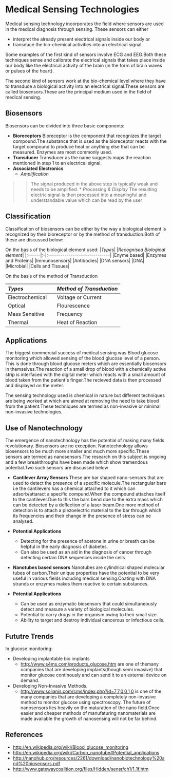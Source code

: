 # Medical Sensing Technologies #
Medical sensing technology incorporates the field where sensors are used in the medical diagnosis through sensing. These sensors can either
  * interpret the already present electrical signals inside our body or
  * transduce the bio-chemical activities into an electrical signal.

Some examples of the first kind of sensors involve ECG and EEG.Both these techniques sense and calibrate
the electrical signals that takes place inside our body like the electrical activity of the brain (in the form of brain waves or pulses of the heart).

The second kind of sensors work at the bio-chemical level where they have to transduce a biological activity into an electrical signal.These sensors are called biosensors.These are the principal medium used in the field of medical sensing.

## Biosensors ##
Biosensors can be divided into three basic components:
  * **Bioreceptors**
Bioreceptor is the component that recognizes the target compound.The substance that is used as the bioreceptor reacts with the target compound to produce heat or anything else that can be measured. Enzymes are most commonly used.
  * **Transducer**
Transducer as the name suggests maps the reaction mentioned in step 1 to an electrical signal.
  * **Associated Electronics**
    * _Amplification_
> > The signal produced in the above step is typically weak and needs to be amplified.
    * _Processing & Display_
> > The resulting electric signal is then processed into a meaningful and understandable value 		which can be read by the user

## Classification ##
Classification of biosensors can be either by the way a biological element is recognized by their bioreceptor or by the method of transduction.Both of these are discussed below:

On the basis of the biological element used:
|_Types_|  |_Recognised Biological element_|
|:------|:-|:------------------------------|
|Enyme based|		|Enzymes and Proteins|
|Immunosensors|	 |Antibodies|
|DNA sensors|		|DNA|
|Microbial|		|Cells and Tissues|

On the basis of the method of Transduction

|_Types_|  |_Method of Transduction_|
|:------|:-|:-----------------------|
|Electrochemical|	 |Voltage or Current|
|Optical|			|Flourescence|
|Mass Sensitive|		|Frequency|
|Thermal|		|Heat of Reaction|

## Applications ##
The biggest commercial success of medical sensing was Blood glucose monitoring which allowed sensing of the blood glucose level of a person. This is done through blood glucose meters which are essentially biosensors in themselves.The reaction of a small drop of blood with a chemically active strip is interfaced with the digital meter which reacts with a small amount of blood taken from the patient's finger.The recieved data is then processed and displayed on the meter.

The sensing technology used is chemical in nature but different techniques are being worked at which are aimed at removing the need to take blood from the patient.These techniques are termed as non-invasive or minimal non-invasive technologies.

## Use of Nanotechnology ##
The emergence of nanotechnology has the potential of making many fields  revolutionary. Biosensors are no exception. Nanotechnology allows biosensors to be much more smaller and much more specific.These sensors are termed as nanosensors.The research on this subject is ongoing and a few breakthroughs have been made which show tremendous potential.Two such sensors are discussed below

  * **Cantilever Array Sensors**
These are bar shaped nano-sensors that are used to detect the presence of a specific molecule.The rectangular bars i.e the cantilevers has a chemical attached to it which can adsorb/attaract a specific compund.When the compound attaches itself to the cantilever.Due to this the bars bend due to the extra mass which can be detected by a deflection of a laser beam.One more method of detection is to attach a piezoelectric material to the bar through which its frequencies and their change in the presence of stress can be analysed.

  * **Potential Applications**
    * Detecting for the presence of acetone in urine or breath can be helpful in the early diagnosis of diabetes.
    * Can also be used as an aid in the diagnosis of cancer through detecting certain DNA sequences inside the cells

  * **Nanotubes based sensors**
Nanotubes are cylindrical shaped molecular tubes of carbon.Their unique properties have the potential to be very useful in various fields including medical sensing.Coating with DNA strands or enzymes makes them reactive to certain substances.
  * **Potential Applications**
    * Can be used as enzymatic biosensors that could simultaneously detect and measure a variety of biological molecules.
    * Potential to carry drugs in the organism owing to their small size.
    * Ability to target and destroy individual cancerous or infectious cells.

## Fututre Trends ##

In glucose monitoring:
  * Developing implantable bio implants
    * http://www.s4ms.com/products_glucose.htm are one of themany ocmpanies that are developing implants(though semi invasive) that monitor glucose continously and can send it to an external device on demand.
  * Developing Non-Invasive Methods.
    * http://www.solianis.com/cms/index.php?id=7,7,0,0,1,0 is one of the many companies that are developing a completely non-invasive method to monitor glucose using spectroscopy.
The future of nanosensors lies heavily on the maturation of the nano field.Once easier and cheaper methods of manufaturing nanomaterials are made available the growth of nanosensing will not be far behind.

## References ##
  * http://en.wikipedia.org/wiki/Blood_glucose_monitoring
  * http://en.wikipedia.org/wiki/Carbon_nanotube#Potential_applications
  * http://nanohub.org/resources/2261/download/nanobiotechnology%20and%20biosensors.pdf
  * http://www.gatewaycoalition.org/files/Hidden/sensr/ch1/1_1f.htm